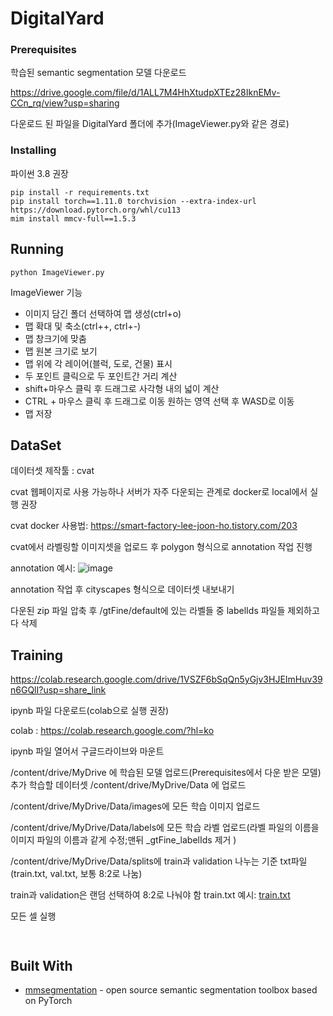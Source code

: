 # DigitalYard

### Prerequisites

학습된 semantic segmentation 모델 다운로드

https://drive.google.com/file/d/1ALL7M4HhXtudpXTEz28IknEMv-CCn_rq/view?usp=sharing

다운로드 된 파일을 DigitalYard 폴더에 추가(ImageViewer.py와 같은 경로)


### Installing
파이썬 3.8 권장
```
pip install -r requirements.txt
pip install torch==1.11.0 torchvision --extra-index-url https://download.pytorch.org/whl/cu113
mim install mmcv-full==1.5.3
```


## Running

```
python ImageViewer.py

```
ImageViewer 기능
- 이미지 담긴 폴더 선택하여 맵 생성(ctrl+o)
- 맵 확대 및 축소(ctrl++, ctrl+-)
- 맵 창크기에 맞춤
- 맵 원본 크기로 보기
- 맵 위에 각 레이어(블럭, 도로, 건물) 표시
- 두 포인트 클릭으로 두 포인트간 거리 계산
- shift+마우스 클릭 후 드래그로 사각형 내의 넓이 계산
- CTRL + 마우스 클릭 후 드래그로 이동 원하는 영역 선택 후 WASD로 이동
- 맵 저장

## DataSet
데이터셋 제작툴 : cvat

cvat 웹페이지로 사용 가능하나 서버가 자주 다운되는 관계로 docker로 local에서 실행 권장

cvat docker 사용법: https://smart-factory-lee-joon-ho.tistory.com/203

cvat에서 라벨링할 이미지셋을 업로드 후 polygon 형식으로 annotation 작업 진행

annotation 예시: ![image](https://user-images.githubusercontent.com/74086927/204449809-7b6cae9f-8d42-4566-a21c-f4b6346366bf.png)

annotation 작업 후 cityscapes 형식으로 데이터셋 내보내기

다운된 zip 파일 압축 후 /gtFine/default에 있는 라벨들 중 labelIds 파일들 제외하고 다 삭제

## Training
https://colab.research.google.com/drive/1VSZF6bSqQn5yGjv3HJEImHuv39n6GQlI?usp=share_link

ipynb 파일 다운로드(colab으로 실행 권장)

colab : https://colab.research.google.com/?hl=ko

ipynb 파일 열어서 구글드라이브와 마운트

/content/drive/MyDrive 에 학습된 모델 업로드(Prerequisites에서 다운 받은 모델)
추가 학습할 데이터셋 /content/drive/MyDrive/Data 에 업로드

/content/drive/MyDrive/Data/images에 모든 학습 이미지 업로드

/content/drive/MyDrive/Data/labels에 모든 학습 라벨 업로드(라벨 파일의 이름을 이미지 파일의 이름과 같게 수정;맨뒤 _gtFine_labelIds 제거 )

/content/drive/MyDrive/Data/splits에 train과 validation 나누는 기준 txt파일(train.txt, val.txt, 보통 8:2로 나눔)

train과 validation은 랜덤 선택하여 8:2로 나눠야 함
train.txt 예시: [train.txt](https://github.com/smc2315/DigitalYard/files/10110165/train.txt)

모든 셀 실행

```


```

## Built With

* [mmsegmentation](https://github.com/open-mmlab/mmsegmentation) - open source semantic segmentation toolbox based on PyTorch


